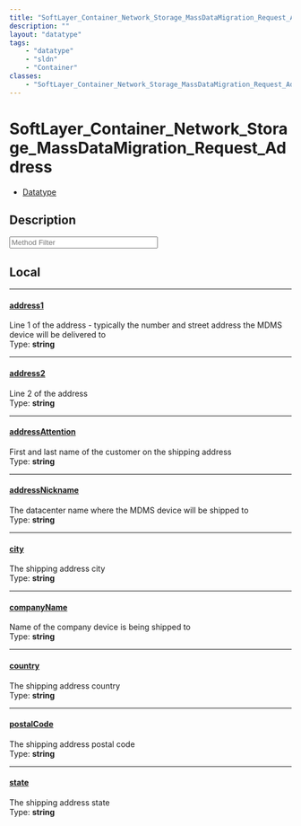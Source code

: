 ```yaml
---
title: "SoftLayer_Container_Network_Storage_MassDataMigration_Request_Address"
description: ""
layout: "datatype"
tags:
    - "datatype"
    - "sldn"
    - "Container"
classes:
    - "SoftLayer_Container_Network_Storage_MassDataMigration_Request_Address"
---
```


# SoftLayer_Container_Network_Storage_MassDataMigration_Request_Address
<div id='service-datatype'>
    <ul id='sldn-reference-tabs'>
        <li id='datatype'> <a href='/reference/datatypes/SoftLayer_Container_Network_Storage_MassDataMigration_Request_Address' >Datatype</a></li>
    </ul>
</div>

## Description 






<!-- Service Filer BEGIN -->
<div class="view-filters">
        <div class="clearfix">
            <div class="search-input-box">
                <input placeholder="Method Filter" onkeyup="titleSearch(inputId='prop-input', divId='properties', elementClass='prop-row')" 
                    type="text" id="prop-input" value="" size="30" maxlength="128" class="form-text">
            </div>
        </div>
</div>
<!-- Service Filer END -->

<div id="properties" class="content">
<div id="localProperties" class="prop-content" >

## Local
-----
[address1]: #address1
#### [address1]
Line 1 of the address - typically the number and street address the MDMS device will be delivered to  
<span class="type-label">Type: </span>**string**

-----
[address2]: #address2
#### [address2]
Line 2 of the address  
<span class="type-label">Type: </span>**string**

-----
[addressAttention]: #addressattention
#### [addressAttention]
First and last name of the customer on the shipping address  
<span class="type-label">Type: </span>**string**

-----
[addressNickname]: #addressnickname
#### [addressNickname]
The datacenter name where the MDMS device will be shipped to  
<span class="type-label">Type: </span>**string**

-----
[city]: #city
#### [city]
The shipping address city  
<span class="type-label">Type: </span>**string**

-----
[companyName]: #companyname
#### [companyName]
Name of the company device is being shipped to  
<span class="type-label">Type: </span>**string**

-----
[country]: #country
#### [country]
The shipping address country  
<span class="type-label">Type: </span>**string**

-----
[postalCode]: #postalcode
#### [postalCode]
The shipping address postal code  
<span class="type-label">Type: </span>**string**

-----
[state]: #state
#### [state]
The shipping address state  
<span class="type-label">Type: </span>**string**

</div>
<!-- LOCAL PROPERTY END -->

</div>


